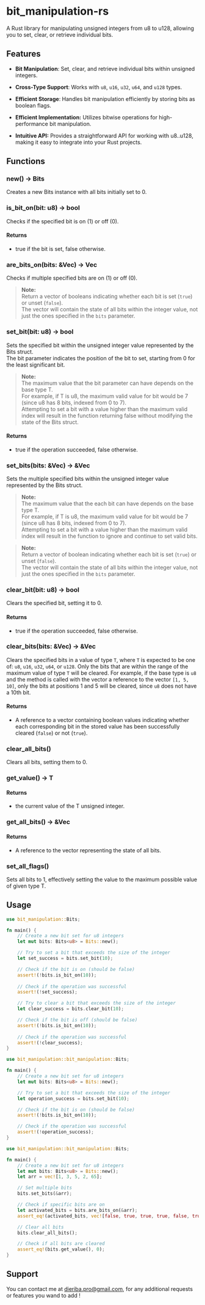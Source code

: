 # bit_manipulation-rs

A Rust library for manipulating unsigned integers from u8 to u128, allowing you to set, clear, or retrieve individual bits.

## Features

- **Bit Manipulation**: Set, clear, and retrieve individual bits within unsigned integers.

- **Cross-Type Support**: Works with `u8`, `u16`, `u32`, `u64`, and `u128` types.

- **Efficient Storage**: Handles bit manipulation efficiently by storing bits as boolean flags.

- **Efficient Implementation:** Utilizes bitwise operations for high-performance bit manipulation.
  
- **Intuitive API:** Provides a straightforward API for working with u8..u128, making it easy to integrate into your Rust projects.

## Functions
### new() -> Bits
Creates a new Bits instance with all bits initially set to 0.
### is_bit_on(bit: u8) -> bool

Checks if the specified bit is on (1) or off (0).  
#### Returns
- true if the bit is set, false otherwise.

### are_bits_on(bits: &Vec<u8>) -> Vec<bool>

Checks if multiple specified bits are on (1) or off (0).  
> **Note:**  
> Return a vector of booleans indicating whether each bit is set (`true`) or unset (`false`).  
The vector will contain the state of all bits within the integer value, not just the ones specified in the `bits` parameter.

###  set_bit(bit: u8) -> bool
Sets the specified bit within the unsigned integer value represented by the Bits struct.  
The bit parameter indicates the position of the bit to set, starting from 0 for the least significant bit.

> **Note:**  
> The maximum value that the bit parameter can have depends on the base type T.  
For example, if T is u8, the maximum valid value for bit would be 7 (since u8 has 8 bits, indexed from 0 to 7).   
Attempting to set a bit with a value higher than the maximum valid index will result in the function returning false without modifying the state of the Bits struct.  

#### Returns
- true if the operation succeeded, false otherwise.

### set_bits(bits: &Vec<u8>) -> &Vec<bool>

Sets the multiple specified bits within the unsigned integer value represented by the Bits struct.  

> **Note:**  
> The maximum value that the each bit can have depends on the base type T.  
For example, if T is u8, the maximum valid value for bit would be 7 (since u8 has 8 bits, indexed from 0 to 7).   
Attempting to set a bit with a value higher than the maximum valid index will result in the function to ignore and continue to set valid bits.

> **Note:**  
> Return a vector of boolean indicating whether each bit is set (`true`) or unset (`false`).  
The vector will contain the state of all bits within the integer value, not just the ones specified in the `bits` parameter.

###  clear_bit(bit: u8) -> bool

Clears the specified bit, setting it to 0.  
#### Returns
- true if the operation succeeded, false otherwise.

### clear_bits(bits: &Vec<u8>) -> &Vec<bool>

Clears the specified bits in a value of type `T`, where `T` is expected to be one of:
`u8`, `u16`, `u32`, `u64`, or `u128`. Only the bits that are within the range of the maximum
value of type `T` will be cleared. For example, if the base type is `u8` and the method
is called with the vector a reference to the vector `[1, 5, 10]`, only the bits at positions 1 and 5 will be cleared,
since `u8` does not have a 10th bit.
#### Returns
- A reference to a vector containing boolean values      indicating whether each corresponding bit in the stored value has been successfully cleared (`false`) or not (`true`).
### clear_all_bits()

Clears all bits, setting them to 0.

### get_value() -> T

#### Returns
- the current value of the T unsigned integer.
### get_all_bits() -> &Vec<bool>

#### Returns
- A reference to the vector representing the state of all bits.
### set_all_flags()

Sets all bits to 1, effectively setting the value to the maximum possible value of given type T.

## Usage

```rust
use bit_manipulation::Bits;

fn main() {
    // Create a new bit set for u8 integers
    let mut bits: Bits<u8> = Bits::new();

    // Try to set a bit that exceeds the size of the integer
    let set_success = bits.set_bit(10);

    // Check if the bit is on (should be false)
    assert!(!bits.is_bit_on(10));
    
    // Check if the operation was successful
    assert!(!set_success);

    // Try to clear a bit that exceeds the size of the integer
    let clear_success = bits.clear_bit(10);

    // Check if the bit is off (should be false)
    assert!(!bits.is_bit_on(10));
    
    // Check if the operation was successful
    assert!(!clear_success);
}

```
```rust
use bit_manipulation::bit_manipulation::Bits;

fn main() {
    // Create a new bit set for u8 integers
    let mut bits: Bits<u8> = Bits::new();

    // Try to set a bit that exceeds the size of the integer
    let operation_success = bits.set_bit(10);

    // Check if the bit is on (should be false)
    assert!(!bits.is_bit_on(10));

    // Check if the operation was successful
    assert!(!operation_success);
}
```
```rust
use bit_manipulation::bit_manipulation::Bits;

fn main() {
    // Create a new bit set for u8 integers
    let mut bits: Bits<u8> = Bits::new();
    let arr = vec![1, 3, 5, 2, 65];

    // Set multiple bits
    bits.set_bits(&arr);

    // Check if specific bits are on
    let activated_bits = bits.are_bits_on(&arr);
    assert_eq!(activated_bits, vec![false, true, true, true, false, true, false, false]);

    // Clear all bits
    bits.clear_all_bits();

    // Check if all bits are cleared
    assert_eq!(bits.get_value(), 0);
}
```

## Support
You can contact me at dieriba.pro@gmail.com, for any additional requests or features you wand to add !